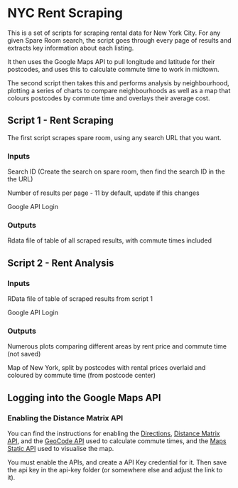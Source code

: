# NYC Rent Scraping
This is a set of scripts for scraping rental data for New York City. For any given Spare Room search, the script goes through every page of results and extracts key information about each listing.

It then uses the Google Maps API to pull longitude and latitude for their postcodes, and uses this to calculate commute time to work in midtown.

The second script then takes this and performs analysis by neighbourhood, plotting a series of charts to compare neighbourhoods as well as a map that colours postcodes by commute time and overlays their average cost.

## Script 1 - Rent Scraping
The first script scrapes spare room, using any search URL that you want.

### Inputs
Search ID (Create the search on spare room, then find the search ID in the the URL)

Number of results per page - 11 by default, update if this changes

Google API Login

### Outputs
Rdata file of table of all scraped results, with commute times included

## Script 2 - Rent Analysis

### Inputs
RData file of table of scraped results from script 1

Google API Login

### Outputs
Numerous plots comparing different areas by rent price and commute time (not saved)

Map of New York, split by postcodes with rental prices overlaid and coloured by commute time (from postcode center)

## Logging into the Google Maps API
### Enabling the Distance Matrix API
You can find the instructions for enabling the [Directions](https://developers.google.com/maps/documentation/directions/cloud-setup?hl=en), [Distance Matrix API](https://developers.google.com/maps/documentation/distance-matrix/cloud-setup), and the [GeoCode API](https://developers.google.com/maps/documentation/javascript/geocoding?hl=en) used to calculate commute times, 
and the [Maps Static API](https://developers.google.com/maps/documentation/maps-static/overview) used to visualise the map. 

You must enable the APIs, and create a API Key credential for it. Then save the api key in the api-key folder (or somewhere else and adjust the link to it).